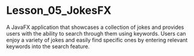 # Lesson_05_JokesFX

A JavaFX application that showcases a collection of jokes and provides users with the ability to search through them using keywords. Users can enjoy a variety of jokes and easily find specific ones by entering relevant keywords into the search feature.
